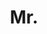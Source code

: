 ---
name: Bradley Gram-Hansen
title: Mr.
email: bradley@robots.ox.ac.uk
website: http://www.robots.ox.ac.uk/~bradley/
note: NULL
category: Graduate Students
photo: "/images/people/BradleyGram-Hansen.png"
year: 2017
---